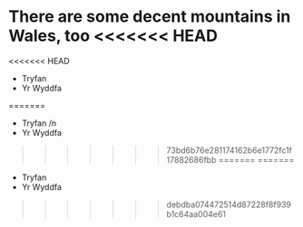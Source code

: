 There are some decent mountains in Wales, too
<<<<<<< HEAD
========
<<<<<<< HEAD
- Tryfan
- Yr Wyddfa

=======
- Tryfan /n
- Yr Wyddfa
>>>>>>> 73bd6b76e281174162b6e1772fc1f17882686fbb
=======
=======
- Tryfan
- Yr Wyddfa
>>>>>>> debdba074472514d87228f8f939b1c64aa004e61
